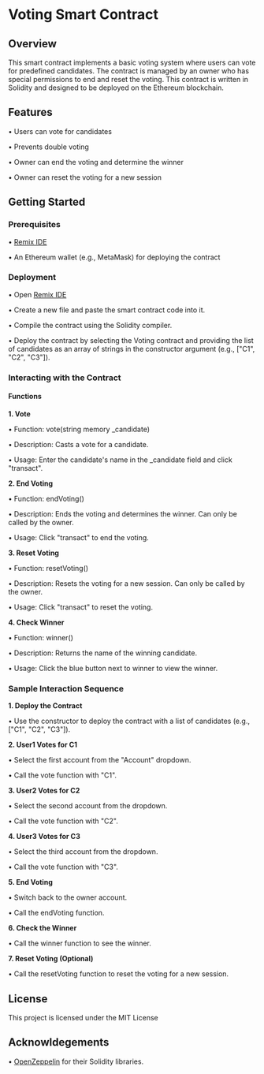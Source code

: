 <h1> Voting Smart Contract </h1>


<h2> Overview </h2>


This smart contract implements a basic voting system where users can vote for predefined candidates. The contract is managed by an owner who has special permissions to end and reset the voting. This contract is written in Solidity and designed to be deployed on the Ethereum blockchain.

<h2> Features </h2>

• Users can vote for candidates

• Prevents double voting

• Owner can end the voting and determine the winner

• Owner can reset the voting for a new session

<h2> Getting Started </h2>

<h3> Prerequisites </h3>

• [Remix IDE](https://remix.ethereum.org/)

• An Ethereum wallet (e.g., MetaMask) for deploying the contract

<h3> Deployment </h3>

• Open [Remix IDE](https://remix.ethereum.org/)

• Create a new file and paste the smart contract code into it.

• Compile the contract using the Solidity compiler.

• Deploy the contract by selecting the Voting contract and providing the list of candidates as an array of strings in the constructor argument (e.g., ["C1", "C2", "C3"]).

<h3> Interacting with the Contract </h3>

<h4> Functions </h4>

**1. Vote**

• Function: vote(string memory _candidate)

• Description: Casts a vote for a candidate.

• Usage: Enter the candidate's name in the _candidate field and click "transact".

**2. End Voting**

• Function: endVoting()

• Description: Ends the voting and determines the winner. Can only be called by the owner.

• Usage: Click "transact" to end the voting.

**3. Reset Voting**

• Function: resetVoting()

• Description: Resets the voting for a new session. Can only be called by the owner.

• Usage: Click "transact" to reset the voting.

**4. Check Winner**

• Function: winner()

• Description: Returns the name of the winning candidate.

• Usage: Click the blue button next to winner to view the winner.

<h3> Sample Interaction Sequence </h3>

**1. Deploy the Contract**

• Use the constructor to deploy the contract with a list of candidates (e.g., ["C1", "C2", "C3"]).

**2. User1 Votes for C1**

• Select the first account from the "Account" dropdown.

• Call the vote function with "C1".

**3. User2 Votes for C2**

• Select the second account from the dropdown.

• Call the vote function with "C2".

**4. User3 Votes for C3**

• Select the third account from the dropdown.

• Call the vote function with "C3".

**5. End Voting**

• Switch back to the owner account.

• Call the endVoting function.

**6. Check the Winner**

• Call the winner function to see the winner.

**7. Reset Voting (Optional)**

• Call the resetVoting function to reset the voting for a new session.

<h2> License </h2>

This project is licensed under the MIT License

<h2> Acknowldegements </h2> 

• [OpenZeppelin](https://www.openzeppelin.com/) for their Solidity libraries.


